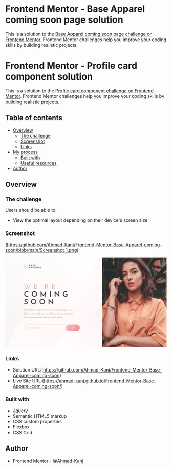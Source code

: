 # Frontend Mentor - Base Apparel coming soon page solution

This is a solution to the [Base Apparel coming soon page challenge on Frontend Mentor](https://www.frontendmentor.io/challenges/base-apparel-coming-soon-page-5d46b47f8db8a7063f9331a0). Frontend Mentor challenges help you improve your coding skills by building realistic projects.

# Frontend Mentor - Profile card component solution

This is a solution to the [Profile card component challenge on Frontend Mentor](https://www.frontendmentor.io/challenges/profile-card-component-cfArpWshJ). Frontend Mentor challenges help you improve your coding skills by building realistic projects.

## Table of contents

- [Overview](#overview)
  - [The challenge](#the-challenge)
  - [Screenshot](#screenshot)
  - [Links](#links)
- [My process](#my-process)
  - [Built with](#built-with)
  - [Useful resources](#useful-resources)
- [Author](#author)

## Overview

### The challenge

Users should be able to:

- View the optimal layout depending on their device's screen size

### Screenshot

(https://github.com/Ahmad-Kanj/Frontend-Mentor-Base-Apparel-coming-soon/blob/main/Screenshot_1.png)

![](https://github.com/Ahmad-Kanj/Frontend-Mentor-Base-Apparel-coming-soon/blob/main/Screenshot_2.png)

### Links

- Solution URL:(https://github.com/Ahmad-Kanj/Frontend-Mentor-Base-Apparel-coming-soon)
- Live Site URL:(https://ahmad-kanj.github.io/Frontend-Mentor-Base-Apparel-coming-soon/)

### Built with

- Jquery
- Semantic HTML5 markup
- CSS custom properties
- Flexbox
- CSS Grid

## Author

- Frontend Mentor - [@Ahmad-Kanj](https://www.frontendmentor.io/profile/Ahmad-Kanj)

